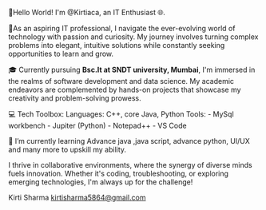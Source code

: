 
  👋Hello World! I'm @Kirtiaca, an IT Enthusiast 🌐.
  
🚀As an aspiring IT professional, I navigate the ever-evolving world of technology with passion and curiosity.
   My journey involves turning complex problems into elegant, intuitive solutions while constantly seeking opportunities to learn and grow.

🎓 Currently pursuing **Bsc.It at SNDT university, Mumbai**, I'm immersed in the realms of software development and data science.
   My academic endeavors are complemented by hands-on projects that showcase my creativity and problem-solving prowess.

💻 Tech Toolbox:
Languages: C++, core Java, Python 
Tools: - MySql workbench
       - Jupiter (Python)
       - Notepad++
       - VS Code

  🌱 I’m currently learning Advance java ,java script, advance python, UI/UX and many more to upskill my ability. 

I thrive in collaborative environments, where the synergy of diverse minds fuels innovation. Whether it's coding, troubleshooting, or exploring emerging technologies, I'm always up for the challenge!


Kirti Sharma
kirtisharma5864@gmail.com





   
<!---
Kirtiaca/Kirtiaca is a ✨ special ✨ repository because its `README.md` (this file) appears on your GitHub profile.
You can click the Preview link to take a look at your changes.
--->
